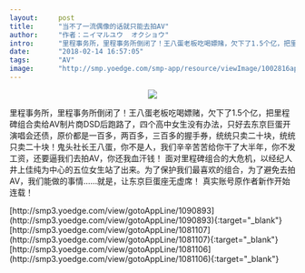 ```yaml
---
layout:     post
title:      "当不了一流偶像的话就只能去拍AV"
author:     "作者：ニイマルユウ  オクショウ"
intro:      "里程事务所，里程事务所倒闭了！王八蛋老板吃喝嫖赌，欠下了1.5个亿，把里程碑组合卖给AV制片商DSD后跑路了，四个高中女生没有办法，只好去东京巨蛋开演唱会还债，原价都是一百多，两百多，三百多的握手券，统统只卖二十块，统统只卖二十块！鬼头社长王八蛋，你不是人，我们辛辛苦苦给你干了大半年，你不发工资，还要逼我们去拍AV，你还我血汗钱！ 面对里程碑组合的大危机，以经纪人井上佳纯为中心的五位女生站了出来。为了保护我们最喜欢的组合，为了避免去拍AV，我们能做的事情……就是，让东京巨蛋座无虚席！ 真实账号原作者新作开始连载！"
date:       "2018-02-14 16:57:05"
tags:       "AV"
image:      "http://smp.yoedge.com/smp-app/resource/viewImage/1002816appline.png"
---
```

<div style="text-align: center">
<p><img src="http://smp.yoedge.com/smp-app/resource/viewImage/1002816appline.png"/></p>
</div>
<p class="post-meta">
<span>里程事务所，里程事务所倒闭了！王八蛋老板吃喝嫖赌，欠下了1.5个亿，把里程碑组合卖给AV制片商DSD后跑路了，四个高中女生没有办法，只好去东京巨蛋开演唱会还债，原价都是一百多，两百多，三百多的握手券，统统只卖二十块，统统只卖二十块！鬼头社长王八蛋，你不是人，我们辛辛苦苦给你干了大半年，你不发工资，还要逼我们去拍AV，你还我血汗钱！ 面对里程碑组合的大危机，以经纪人井上佳纯为中心的五位女生站了出来。为了保护我们最喜欢的组合，为了避免去拍AV，我们能做的事情……就是，让东京巨蛋座无虚席！ 真实账号原作者新作开始连载！</span>
</p>
[http://smp3.yoedge.com/view/gotoAppLine/1090893](http://smp3.yoedge.com/view/gotoAppLine/1090893){:target="_blank"}
[http://smp3.yoedge.com/view/gotoAppLine/1081107](http://smp3.yoedge.com/view/gotoAppLine/1081107){:target="_blank"}
[http://smp3.yoedge.com/view/gotoAppLine/1081106](http://smp3.yoedge.com/view/gotoAppLine/1081106){:target="_blank"}


